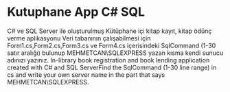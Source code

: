 # Kutuphane App C# SQL
C# ve SQL Server ile oluşturulmuş Kütüphane içi kitap kayıt, kitap ödünç verme aplikasyonu
Veri tabanının çalışabilmesi için Form1.cs,Form2.cs,Form3.cs ve Form4.cs içerisindeki SqlCommand (1-30 satır aralığı) bulunup MEHMETCAN\\SQLEXPRESS yazan kısma kendi sunucu adınızı yazınız.
In-library book registration and book lending application created with C# and SQL ServerFind the SqlCommand (1-30 line range) in cs and write your own server name in the part that says MEHMETCAN\\SQLEXPRESS.
